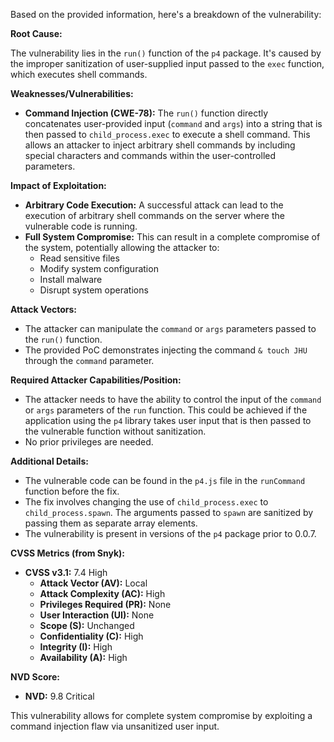 Based on the provided information, here's a breakdown of the vulnerability:

**Root Cause:**

The vulnerability lies in the `run()` function of the `p4` package. It's caused by the improper sanitization of user-supplied input passed to the `exec` function, which executes shell commands.

**Weaknesses/Vulnerabilities:**

- **Command Injection (CWE-78):** The `run()` function directly concatenates user-provided input (`command` and `args`) into a string that is then passed to `child_process.exec` to execute a shell command. This allows an attacker to inject arbitrary shell commands by including special characters and commands within the user-controlled parameters.

**Impact of Exploitation:**

- **Arbitrary Code Execution:** A successful attack can lead to the execution of arbitrary shell commands on the server where the vulnerable code is running.
- **Full System Compromise:** This can result in a complete compromise of the system, potentially allowing the attacker to:
    - Read sensitive files
    - Modify system configuration
    - Install malware
    - Disrupt system operations

**Attack Vectors:**

- The attacker can manipulate the `command` or `args` parameters passed to the `run()` function.
- The provided PoC demonstrates injecting the command `& touch JHU` through the `command` parameter.

**Required Attacker Capabilities/Position:**

- The attacker needs to have the ability to control the input of the `command` or `args` parameters of the `run` function. This could be achieved if the application using the `p4` library takes user input that is then passed to the vulnerable function without sanitization.
- No prior privileges are needed.

**Additional Details:**

- The vulnerable code can be found in the `p4.js` file in the `runCommand` function before the fix.
- The fix involves changing the use of `child_process.exec` to `child_process.spawn`. The arguments passed to `spawn` are sanitized by passing them as separate array elements.
- The vulnerability is present in versions of the `p4` package prior to 0.0.7.

**CVSS Metrics (from Snyk):**

- **CVSS v3.1:** 7.4 High
    - **Attack Vector (AV):** Local
    - **Attack Complexity (AC):** High
    - **Privileges Required (PR):** None
    - **User Interaction (UI):** None
    - **Scope (S):** Unchanged
    - **Confidentiality (C):** High
    - **Integrity (I):** High
    - **Availability (A):** High

**NVD Score:**
- **NVD:** 9.8 Critical

This vulnerability allows for complete system compromise by exploiting a command injection flaw via unsanitized user input.